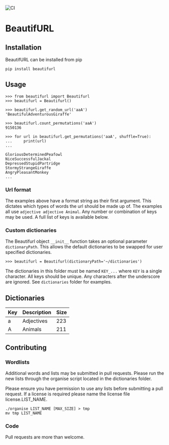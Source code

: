 ![CI](https://github.com/hintofbasil/Python-Beautifurl/workflows/CI/badge.svg?branch=master)

# BeautifURL

## Installation

BeautifURL can be installed from pip

    pip install beautifurl

## Usage

    >>> from beautifurl import Beautifurl
    >>> beautifurl = Beautifurl()

    >>> beautifurl.get_random_url('aaA')
    'BeautifulAdventurousGiraffe'

    >>> beautifurl.count_permutations('aaA')
    9150136

    >>> for url in beautifurl.get_permutations('aaA', shuffle=True):
    ...     print(url)
    ...

    GloriousDeterminedPeafowl
    NiceSuccessfulJackal
    DepressedStupidPartridge
    StormyStrangeGiraffe
    AngryPleasantMonkey
    ...

### Url format

The examples above have a format string as their first argument.  This dictates which types of words the url should be made up of.  The examples all use `adjective adjective Animal`.  Any number or combination of keys may be used.  A full list of keys is available below.

### Custom dictionaries

The Beautifurl object `__init__` function takes an optional parameter `dictionaryPath`.  This allows the default dictionaries to be swapped for user specified dictionaries.

    >>> beautifurl = Beautifurl(dictionaryPath='~/dictionaries')

The dictionaries in this folder must be named `KEY_...` where `KEY` is a single character.  All keys should be unique.  Any characters after the underscore are ignored.  See `dictionaries` folder for examples.

## Dictionaries

| Key | Description | Size |
| --- | ----------- | ---- |
| a   | Adjectives  | 223  |
| A   | Animals     | 211  |

## Contributing

### Wordlists

Additional words and lists may be submitted in pull requests.  Please run the new lists through the organise script located in the dictionaries folder.

Please ensure you have permission to use any lists before submitting a pull request.  If a license is required please name the license file license.LIST_NAME.

    ./organise LIST_NAME [MAX_SIZE] > tmp
    mv tmp LIST_NAME

### Code

Pull requests are more than welcome.
